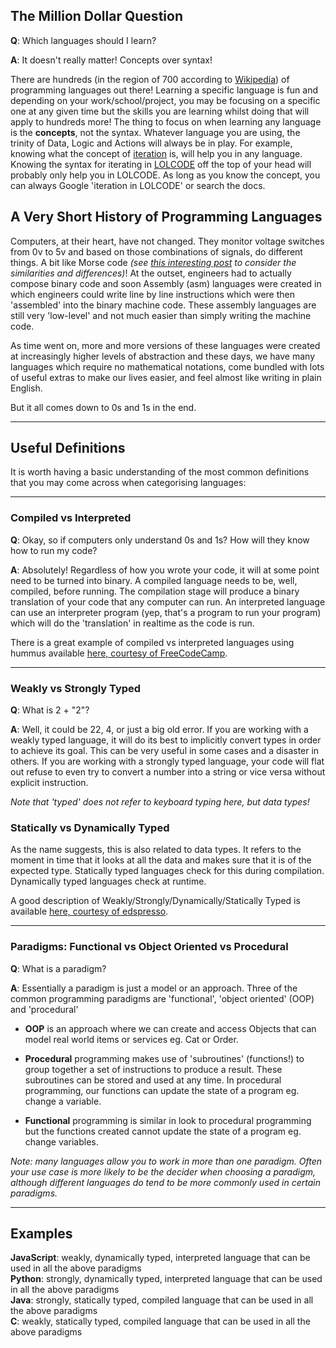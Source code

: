 ## The Million Dollar Question
**Q**: Which languages should I learn?

**A**: It doesn't really matter! Concepts over syntax!

There are hundreds (in the region of 700 according to [Wikipedia](https://en.wikipedia.org/wiki/List_of_programming_languages)) of programming languages out there! Learning a specific language is fun and depending on your work/school/project, you may be focusing on a specific one at any given time but the skills you are learning whilst doing that will apply to hundreds more! The thing to focus on when learning any language is the **concepts**, not the syntax. Whatever language you are using, the trinity of Data, Logic and Actions will always be in play. For example, knowing what the concept of [iteration](https://www.google.com/search?q=define%20iteration%20programming) is, will help you in any language. Knowing the syntax for iterating in [LOLCODE](http://www.lolcode.org/) off the top of your head will probably only help you in LOLCODE. As long as you know the concept, you can always Google 'iteration in LOLCODE' or search the docs.

## A Very Short History of Programming Languages
Computers, at their heart, have not changed. They monitor voltage switches from 0v to 5v and based on those combinations of signals, do different things. A bit like Morse code _(see [this interesting post](https://cs.stackexchange.com/questions/39920/is-morse-code-binary-ternary-or-quinary) to consider the similarities and differences)_! At the outset, engineers had to actually compose binary code and soon Assembly (asm) languages were created in which engineers could write line by line instructions which were then 'assembled' into the binary machine code. These assembly languages are still very 'low-level' and not much easier than simply writing the machine code.

As time went on, more and more versions of these languages were created at increasingly higher levels of abstraction and these days, we have many languages which require no mathematical notations, come bundled with lots of useful extras to make our lives easier, and feel almost like writing in plain English.

But it all comes down to 0s and 1s in the end.

***

## Useful Definitions
It is worth having a basic understanding of the most common definitions that you may come across when categorising languages:

***

### Compiled vs Interpreted
**Q**: Okay, so if computers only understand 0s and 1s? How will they know how to run my code?

**A**: Absolutely! Regardless of how you wrote your code, it will at some point need to be turned into binary. A compiled language needs to be, well, compiled, before running. The compilation stage will produce a binary translation of your code that any computer can run. An interpreted language can use an interpreter program (yep, that's a program to run your program) which will do the 'translation' in realtime as the code is run.

There is a great example of compiled vs interpreted languages using hummus available [here, courtesy of FreeCodeCamp](https://www.freecodecamp.org/news/compiled-versus-interpreted-languages/).

***

### Weakly vs Strongly Typed
**Q**: What is 2 + "2"?

**A**: Well, it could be 22, 4, or just a big old error. If you are working with a weakly typed language, it will do its best to implicitly convert types in order to achieve its goal. This can be very useful in some cases and a disaster in others. If you are working with a strongly typed language, your code will flat out refuse to even try to convert a number into a string or vice versa without explicit instruction.

_Note that 'typed' does not refer to keyboard typing here, but data types!_

### Statically vs Dynamically Typed
As the name suggests, this is also related to data types. It refers to the moment in time that it looks at all the data and makes sure that it is of the expected type. Statically typed languages check for this during compilation. Dynamically typed languages check at runtime.

A good description of Weakly/Strongly/Dynamically/Statically Typed is available [here, courtesy of edspresso](https://www.educative.io/edpresso/statically-v-dynamically-v-strongly-v-weakly-typed-languages).

***

### Paradigms: Functional vs Object Oriented vs Procedural
**Q**: What is a paradigm?

**A**: Essentially a paradigm is just a model or an approach. Three of the common programming paradigms are 'functional', 'object oriented' (OOP) and 'procedural'

- **OOP** is an approach where we can create and access Objects that can model real world items or services eg. Cat or Order.

- **Procedural** programming makes use of 'subroutines' (functions!) to group together a set of instructions to produce a result. These subroutines can be stored and used at any time. In procedural programming, our functions can update the state of a program eg. change a variable.

- **Functional** programming is similar in look to procedural programming but the functions created cannot update the state of a program eg. change variables.

_Note: many languages allow you to work in more than one paradigm. Often your use case is more likely to be the decider when choosing a paradigm, although different languages do tend to be more commonly used in certain paradigms._

***

## Examples
**JavaScript**: weakly, dynamically typed, interpreted language that can be used in all the above paradigms \
**Python**: strongly, dynamically typed, interpreted language that can be used in all the above paradigms \
**Java**: strongly, statically typed, compiled language that can be used in all the above paradigms \
**C**: weakly, statically typed, compiled language that can be used in all the above paradigms